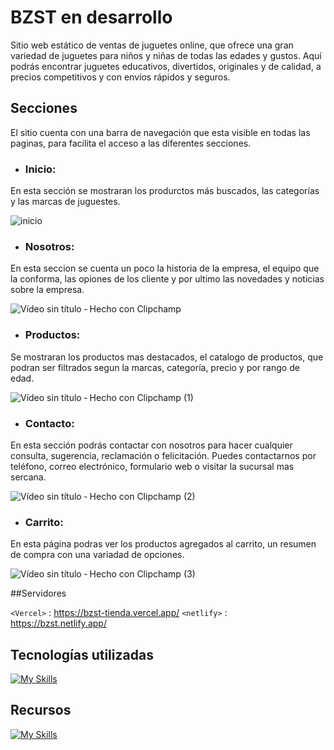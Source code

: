 # BZST en desarrollo
Sitio web estático de ventas de juguetes online, que ofrece una gran variedad de juguetes para niños y niñas de todas las edades y gustos. Aquí podrás encontrar juguetes educativos, divertidos, originales y de calidad, a precios competitivos y con envíos rápidos y seguros.

## Secciones
El sitio cuenta con una barra de navegación que esta visible en todas las paginas, para facilita el acceso a las diferentes secciones.
- ### Inicio:
En esta sección se mostraran los produrctos más buscados, las categorías y las marcas de juguestes.

![inicio](https://github.com/Cesar-Ignacio/BZST-Tienda/assets/73149891/4f432e61-03b8-4178-988e-5ca68a2daf2a)

- ### Nosotros:
En esta seccion se cuenta un poco la historia de la empresa, el equipo que la conforma, las opiones de los cliente y por ultimo las novedades y noticias sobre la empresa.

![Vídeo sin título ‐ Hecho con Clipchamp](https://github.com/Cesar-Ignacio/BZST-Tienda/assets/73149891/1b82d04b-be41-4181-bda9-6b95c6db8ca5)

- ### Productos:
Se mostraran los productos mas destacados, el catalogo de productos, que podran ser filtrados segun la marcas, categoría, precio y por rango de edad.

![Vídeo sin título ‐ Hecho con Clipchamp (1)](https://github.com/Cesar-Ignacio/BZST-Tienda/assets/73149891/9e2dbb50-fc0f-4425-8095-3d67df78b191)


- ### Contacto:
En esta sección podrás contactar con nosotros para hacer cualquier consulta, sugerencia, reclamación o felicitación. Puedes contactarnos por teléfono, correo electrónico, formulario web o visitar la sucursal mas sercana.

![Vídeo sin título ‐ Hecho con Clipchamp (2)](https://github.com/Cesar-Ignacio/BZST-Tienda/assets/73149891/44bda1c9-a77f-4a01-a766-faea52668320)

- ### Carrito:
En esta página podras ver los productos agregados al carrito, un resumen de compra con una variadad de opciones.

![Vídeo sin título ‐ Hecho con Clipchamp (3)](https://github.com/Cesar-Ignacio/BZST-Tienda/assets/73149891/7a9545f1-9c03-4e30-84d4-2c45b40c98d8)


##Servidores

`<Vercel>` : <https://bzst-tienda.vercel.app/>
`<netlify>` : <https://bzst.netlify.app/>

## Tecnologías utilizadas
[![My Skills](https://skillicons.dev/icons?i=git,html,css,sass)](https://skillicons.dev)
## Recursos 
[![My Skills](https://skillicons.dev/icons?i=vscode,figma)](https://www.figma.com/file/Ie8IiZEcSy0LVMgbfGCgiA/ProyectoFinal?type=design&node-id=64%3A21&mode=design&t=oV7fFcxrHbECgDR1-1)



